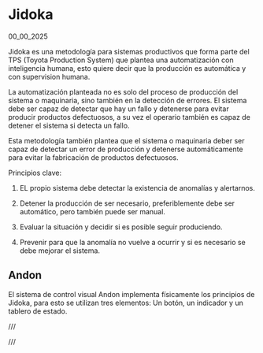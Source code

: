 # Jidoka
00_00_2025

Jidoka es una metodología para sistemas productivos que forma parte del TPS (Toyota Production System) que plantea una automatización con inteligencia humana, esto quiere decir que la producción es automática y con supervision humana. 

La automatización planteada no es solo del proceso de producción del sistema o maquinaria, sino también en la detección de errores. El sistema debe ser capaz de detectar que hay un fallo y detenerse para evitar producir productos defectuosos, a su vez el operario también es capaz de detener el sistema si detecta un fallo.  

Esta metodología también plantea que el sistema o maquinaria deber ser capaz de detectar un error de producción y detenerse automáticamente para evitar la fabricación de productos defectuosos.

Principios clave:

1. EL propio sistema debe detectar la existencia de anomalías y alertarnos.

2. Detener la producción de ser necesario, preferiblemente debe ser automático, pero también puede ser manual.

3. Evaluar la situación y decidir si es posible seguir produciendo. 

4. Prevenir para que la anomalía no vuelve a ocurrir y si es necesario se debe mejorar el sistema.

## Andon

El sistema de control visual Andon implementa físicamente los principios de Jidoka, para esto se utilizan tres elementos: Un botón, un indicador y un tablero de estado.

///

///